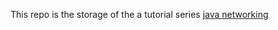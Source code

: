 This repo is the storage of the a tutorial series
[java networking](https://www.youtube.com/playlist?list=PLALM3TzRCwCsyNvIPvw1OQvpDKZjw4knp)
